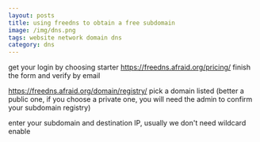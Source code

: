 ```yaml
---
layout: posts
title: using freedns to obtain a free subdomain
image: /img/dns.png
tags: website network domain dns
category: dns
---
```


get your login by choosing starter
<https://freedns.afraid.org/pricing/>
finish the form and verify by email

<https://freedns.afraid.org/domain/registry/>
pick a domain listed (better a public one, if you choose a private one, you will need the admin to confirm your subdomain registry)

enter your subdomain and destination IP, usually we don't need wildcard enable
